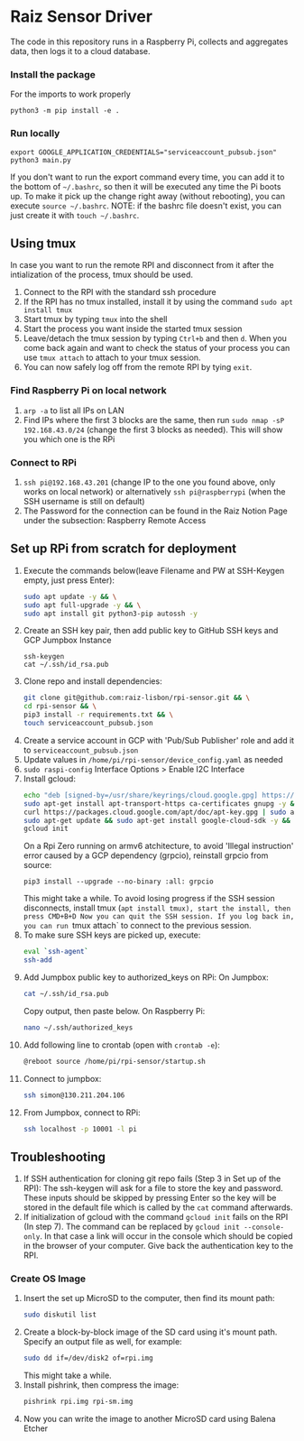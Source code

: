 # Raiz Sensor Driver

The code in this repository runs in a Raspberry Pi, collects and aggregates data, then logs it to a cloud database.

### Install the package

For the imports to work properly

```
python3 -m pip install -e .
```

### Run locally

```
export GOOGLE_APPLICATION_CREDENTIALS="serviceaccount_pubsub.json"
python3 main.py
```
If you don't want to run the export command every time, you can add it to the bottom of `~/.bashrc`, so then it will be executed any time the Pi boots up.
To make it pick up the change right away (without rebooting), you can execute `source ~/.bashrc`. 
NOTE: if the bashrc file doesn't exist, you can just create it with `touch ~/.bashrc`.

## Using tmux

In case you want to run the remote RPI and disconnect from it after the intialization of the process, tmux should be used.

1. Connect to the RPI with the standard ssh procedure
2. If the RPI has no tmux installed, install it by using the command `sudo apt install tmux`
3. Start tmux by typing `tmux` into the shell
4. Start the process you want inside the started tmux session
5. Leave/detach the tmux session by typing `Ctrl+b` and then `d`. When you come back again and want to check the status of your process you can use `tmux attach` to attach to your tmux session.
6. You can now safely log off from the remote RPI by tying `exit`.

### Find Raspberry Pi on local network

1. `arp -a` to list all IPs on LAN
2. Find IPs where the first 3 blocks are the same, then run `sudo nmap -sP 192.168.43.0/24` (change the first 3 blocks as needed). This will show you which one is the RPi

### Connect to RPi

1. `ssh pi@192.168.43.201` (change IP to the one you found above, only works on local network) or alternatively `ssh pi@raspberrypi` (when the SSH username is still on default)
2. The Password for the connection can be found in the Raiz Notion Page under the subsection: Raspberry Remote Access

## Set up RPi from scratch for deployment

1. Execute the commands below(leave Filename and PW at SSH-Keygen empty, just press Enter):
   ```sh
   sudo apt update -y && \
   sudo apt full-upgrade -y && \
   sudo apt install git python3-pip autossh -y
   ```
2. Create an SSH key pair, then add public key to GitHub SSH keys and GCP Jumpbox Instance
   ```
   ssh-keygen
   cat ~/.ssh/id_rsa.pub
   ```
3. Clone repo and install dependencies:
   ```sh
   git clone git@github.com:raiz-lisbon/rpi-sensor.git && \
   cd rpi-sensor && \
   pip3 install -r requirements.txt && \
   touch serviceaccount_pubsub.json
   ```
4. Create a service account in GCP with 'Pub/Sub Publisher' role and add it to `serviceaccount_pubsub.json`
5. Update values in `/home/pi/rpi-sensor/device_config.yaml` as needed
6. `sudo raspi-config` Interface Options > Enable I2C Interface
7. Install gcloud:
   ```sh
   echo "deb [signed-by=/usr/share/keyrings/cloud.google.gpg] https://packages.cloud.google.com/apt cloud-sdk main" | sudo tee -a /etc/apt/sources.list.d/google-cloud-sdk.list && \
   sudo apt-get install apt-transport-https ca-certificates gnupg -y && \
   curl https://packages.cloud.google.com/apt/doc/apt-key.gpg | sudo apt-key --keyring /usr/share/keyrings/cloud.google.gpg add - && \
   sudo apt-get update && sudo apt-get install google-cloud-sdk -y && \
   gcloud init
   ```
   On a Rpi Zero running on armv6 atchitecture, to avoid 'Illegal instruction' error caused by a GCP dependency (grpcio), reinstall grpcio from source:
   ```
   pip3 install --upgrade --no-binary :all: grpcio
   ```
   This might take a while. To avoid losing progress if the SSH session disconnects, install tmux (`apt install tmux), start the install, then press CMD+B+D Now you can quit the SSH session. If you log back in, you can run `tmux attach` to connect to the previous session.
8. To make sure SSH keys are picked up, execute:
   ```sh
   eval `ssh-agent`
   ssh-add
   ```
9. Add Jumpbox public key to authorized_keys on RPi:
   On Jumpbox:
   ```sh
   cat ~/.ssh/id_rsa.pub
   ```
   Copy output, then paste below. On Raspberry Pi:
   ```sh
   nano ~/.ssh/authorized_keys
   ```
10. Add following line to crontab (open with `crontab -e`):
    ```sh
    @reboot source /home/pi/rpi-sensor/startup.sh
    ```
11. Connect to jumpbox:
    ```sh
    ssh simon@130.211.204.106
    ```
12. From Jumpbox, connect to RPi:
    ```sh
    ssh localhost -p 10001 -l pi
    ```

## Troubleshooting

1. If SSH authentication for cloning git repo fails (Step 3 in Set up of the RPI): The ssh-keygen will ask for a file to store the key and password. These inputs should be skipped by pressing Enter so the key will be stored in the default file which is called by the `cat` command afterwards.
2. If initialization of gcloud with the command `gcloud init` fails on the RPI (In step 7). The command can be replaced by `gcloud init --console-only`. In that case a link will occur in the console which should be copied in the browser of your computer. Give back the authentication key to the RPI.

### Create OS Image

1. Insert the set up MicroSD to the computer, then find its mount path:
   ```sh
   sudo diskutil list
   ```
2. Create a block-by-block image of the SD card using it's mount path. Specify an output file as well, for example:
   ```sh
   sudo dd if=/dev/disk2 of=rpi.img
   ```
   This might take a while.
3. Install pishrink, then compress the image:
   ```sh
   pishrink rpi.img rpi-sm.img
   ```
4. Now you can write the image to another MicroSD card using Balena Etcher
